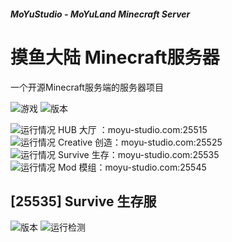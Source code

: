 
##### MoYuStudio - MoYuLand Minecraft Server
# 摸鱼大陆 Minecraft服务器

一个开源Minecraft服务端的服务器项目

![游戏](https://img.shields.io/badge/游戏-Minecraft-green.svg?cacheSeconds=2592000)
![版本](https://img.shields.io/badge/版本-1.20.1-green.svg?cacheSeconds=2592000)

![运行情况](https://img.shields.io/badge/暂停-yellow.svg?cacheSeconds=2592000) HUB 大厅 ：moyu-studio.com:25515  
![运行情况](https://img.shields.io/badge/暂停-yellow.svg?cacheSeconds=2592000) Creative 创造：moyu-studio.com:25525  
![运行情况](https://img.shields.io/badge/运行-green.svg?cacheSeconds=2592000) Survive 生存：moyu-studio.com:25535  
![运行情况](https://img.shields.io/badge/停止-red.svg?cacheSeconds=2592000) Mod 模组：moyu-studio.com:25545  

## [25535] Survive 生存服
![版本](https://img.shields.io/badge/版本-1.20.1-green.svg?cacheSeconds=2592000)
![运行检测](https://img.shields.io/badge/运行检测-可运行-green.svg?cacheSeconds=2592000)

